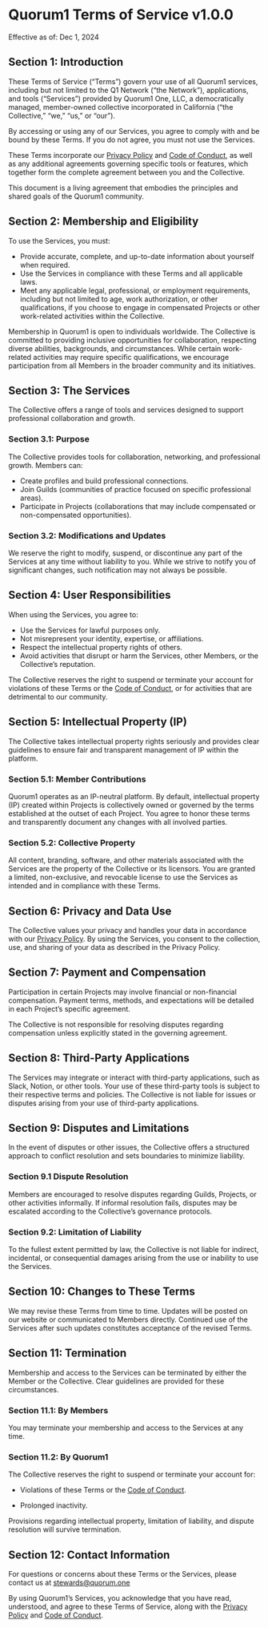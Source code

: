 # **Quorum1 Terms of Service v1.0.0**

Effective as of: Dec 1, 2024

## **Section 1: Introduction**

These Terms of Service (“Terms”) govern your use of all Quorum1 services, including but not limited to the Q1 Network (“the Network”), applications, and tools (“Services”) provided by Quorum1 One, LLC, a democratically managed, member-owned collective incorporated in California (“the Collective,” “we,” “us,” or “our”). 

By accessing or using any of our Services, you agree to comply with and be bound by these Terms. If you do not agree, you must not use the Services.

These Terms incorporate our [Privacy Policy](./privacy-policy.md) and [Code of Conduct](./code-of-conduct.md), as well as any additional agreements governing specific tools or features, which together form the complete agreement between you and the Collective.

This document is a living agreement that embodies the principles and shared goals of the Quorum1 community.

## **Section 2: Membership and Eligibility**

To use the Services, you must:

* Provide accurate, complete, and up-to-date information about yourself when required.  
* Use the Services in compliance with these Terms and all applicable laws.  
* Meet any applicable legal, professional, or employment requirements, including but not limited to age, work authorization, or other qualifications, if you choose to engage in compensated Projects or other work-related activities within the Collective.

Membership in Quorum1 is open to individuals worldwide. The Collective is committed to providing inclusive opportunities for collaboration, respecting diverse abilities, backgrounds, and circumstances. While certain work-related activities may require specific qualifications, we encourage participation from all Members in the broader community and its initiatives.

## **Section 3: The Services**

The Collective offers a range of tools and services designed to support professional collaboration and growth. 

### **Section 3.1: Purpose**

The Collective provides tools for collaboration, networking, and professional growth. Members can:

* Create profiles and build professional connections.  
* Join Guilds (communities of practice focused on specific professional areas).  
* Participate in Projects (collaborations that may include compensated or non-compensated opportunities).

### **Section 3.2: Modifications and Updates**

We reserve the right to modify, suspend, or discontinue any part of the Services at any time without liability to you. While we strive to notify you of significant changes, such notification may not always be possible.

## **Section 4: User Responsibilities**

When using the Services, you agree to:

* Use the Services for lawful purposes only.  
* Not misrepresent your identity, expertise, or affiliations.  
* Respect the intellectual property rights of others.  
* Avoid activities that disrupt or harm the Services, other Members, or the Collective’s reputation.

The Collective reserves the right to suspend or terminate your account for violations of these Terms or the [Code of Conduct](./code-of-conduct.md), or for activities that are detrimental to our community.

## **Section 5: Intellectual Property (IP)**

The Collective takes intellectual property rights seriously and provides clear guidelines to ensure fair and transparent management of IP within the platform.

### **Section 5.1: Member Contributions**

Quorum1 operates as an IP-neutral platform. By default, intellectual property (IP) created within Projects is collectively owned or governed by the terms established at the outset of each Project. You agree to honor these terms and transparently document any changes with all involved parties.

### **Section 5.2: Collective Property**

All content, branding, software, and other materials associated with the Services are the property of the Collective or its licensors. You are granted a limited, non-exclusive, and revocable license to use the Services as intended and in compliance with these Terms.

## **Section 6: Privacy and Data Use**

The Collective values your privacy and handles your data in accordance with our [Privacy Policy](./privacy-policy.md). By using the Services, you consent to the collection, use, and sharing of your data as described in the Privacy Policy.

## **Section 7: Payment and Compensation**

Participation in certain Projects may involve financial or non-financial compensation. Payment terms, methods, and expectations will be detailed in each Project’s specific agreement.

The Collective is not responsible for resolving disputes regarding compensation unless explicitly stated in the governing agreement.

## **Section 8: Third-Party Applications**

The Services may integrate or interact with third-party applications, such as Slack, Notion, or other tools. Your use of these third-party tools is subject to their respective terms and policies. The Collective is not liable for issues or disputes arising from your use of third-party applications.

## **Section 9: Disputes and Limitations**

In the event of disputes or other issues, the Collective offers a structured approach to conflict resolution and sets boundaries to minimize liability.

### **Section 9.1 Dispute Resolution**

Members are encouraged to resolve disputes regarding Guilds, Projects, or other activities informally. If informal resolution fails, disputes may be escalated according to the Collective’s governance protocols.

### **Section 9.2: Limitation of Liability**

To the fullest extent permitted by law, the Collective is not liable for indirect, incidental, or consequential damages arising from the use or inability to use the Services.

## **Section 10: Changes to These Terms**

We may revise these Terms from time to time. Updates will be posted on our website or communicated to Members directly. Continued use of the Services after such updates constitutes acceptance of the revised Terms.

## **Section 11: Termination**

Membership and access to the Services can be terminated by either the Member or the Collective. Clear guidelines are provided for these circumstances.

### **Section 11.1: By Members**

You may terminate your membership and access to the Services at any time.

### **Section 11.2: By Quorum1**

The Collective reserves the right to suspend or terminate your account for:

* Violations of these Terms or the [Code of Conduct](./code-of-conduct.md).

* Prolonged inactivity.

Provisions regarding intellectual property, limitation of liability, and dispute resolution will survive termination.

## **Section 12: Contact Information**

For questions or concerns about these Terms or the Services, please contact us at [stewards@quorum.one](mailto:stewards@quorum.one)

By using Quorum1’s Services, you acknowledge that you have read, understood, and agree to these Terms of Service, along with the [Privacy Policy](./privacy-policy.md) and [Code of Conduct](./code-of-conduct.md).
